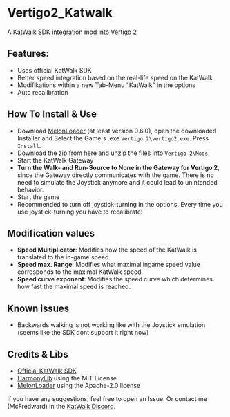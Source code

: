 # Vertigo2_Katwalk
A KatWalk SDK integration mod into Vertigo 2

## Features:

* Uses official KatWalk SDK
* Better speed integration based on the real-life speed on the KatWalk
* Modifikations within a new Tab-Menu "KatWalk" in the options
* Auto recalibration

## How To Install & Use

* Download [MelonLoader](https://github.com/LavaGang/MelonLoader/releases) (at least version 0.6.0), open the downloaded Installer and Select the Game's .exe `Vertigo 2\vertigo2.exe`. Press `Install`.
* Download the zip from [here](https://github.com/McFredward/Vertigo2_Katwalk/releases/tag/release) and unzip the files into `Vertigo 2\Mods`.
* Start the KatWalk Gateway
* **Turn the Walk- and Run-Source to None in the Gateway for Vertigo 2**, since the Gateway directly communicates with the game. There is no need to simulate the Joystick anymore and it could lead to unintended behavior.
* Start the game
* Recommended to turn off joystick-turning in the options. Every time you use joystick-turning you have to recalibrate!

## Modification values

* **Speed Multiplicator**: Modifies how the speed of the KatWalk is translated to the in-game speed.
* **Speed max. Range**: Modifies what maximal ingame speed value corresponds to the maximal KatWalk speed.
* **Speed curve exponent**: Modifies the speed curve which determines how fast the maximal speed is reached. 

## Known issues

* Backwards walking is not working like with the Joystick emulation (seems like the SDK dont support it right now)

## Credits & Libs

* [Official KatWalk SDK](https://drive.google.com/drive/folders/1K_0q1YWth80dl7g8LF57xoSN1YndUvM-)
* [HarmonyLib](https://github.com/pardeike/Harmony) using the MIT License
* [MelonLoader](https://github.com/LavaGang/MelonLoader) using the Apache-2.0 license

If you have any suggestions, feel free to open an Issue. Or contact me (McFredward) in the [KatWalk Discord](https://discord.gg/kat-vr-community-785305088465567824).

